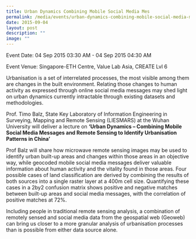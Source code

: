```yaml
---
title: Urban Dynamics Combining Mobile Social Media Mes
permalink: /media/events/urban-dynamics-combining-mobile-social-media-mes/
date: 2015-09-04
layout: post
description: ""
image: ""
---
```


Event Date: 04 Sep 2015 03:30 AM - 04 Sep 2015 04:30 AM

Event Venue: Singapore-ETH Centre, Value Lab Asia, CREATE Lvl 6

Urbanisation is a set of interrelated processes, the most visible among them are changes in the built environment. Relating those changes to human activity as expressed through online social media messages may shed light on urban dynamics currently intractable through existing datasets and methodologies.

Prof. Timo Balz, State Key Laboratory of Information Engineering in Surveying, Mapping and Remote Sensing (LIESMARS) at the Wuhan University will deliver a lecture on **‘Urban Dynamics – Combining Mobile Social Media Messages and Remote Sensing to Identify Urbanisation Patterns in China’**

Prof Balz will share how microwave remote sensing images may be used to identify urban built-up areas and changes within those areas in an objective way, while geocoded mobile social media messages deliver valuable information about human activity and the vitality found in those areas. Four possible cases of land classification are derived by combining the results of both sources into a single raster layer at a 400m cell size. Quantifying these cases in a 2by2 confusion matrix shows positive and negative matches between built-up areas and social media messages, with the correlation of positive matches at 72%.

Including people in traditional remote sensing analysis, a combination of remotely sensed and social media data from the geospatial web (Geoweb) can bring us closer to a more granular analysis of urbanisation processes than is possible from either data source alone.